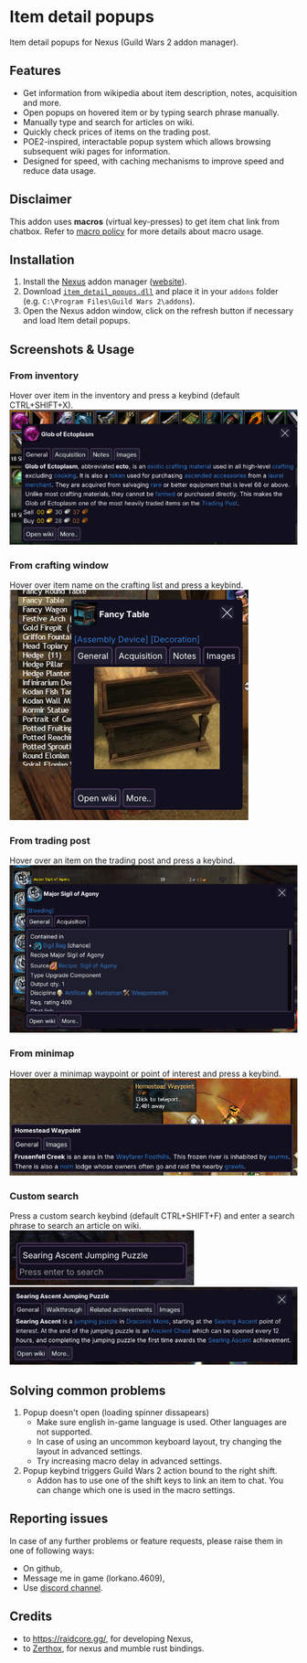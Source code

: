 # Item detail popups
Item detail popups for Nexus (Guild Wars 2 addon manager).

## Features
- Get information from wikipedia about item description, notes, acquisition and more.
- Open popups on hovered item or by typing search phrase manually.
- Manually type and search for articles on wiki.
- Quickly check prices of items on the trading post.
- POE2-inspired, interactable popup system which allows browsing subsequent wiki pages for information.
- Designed for speed, with caching mechanisms to improve speed and reduce data usage.

## Disclaimer
This addon uses **macros** (virtual key-presses) to get item chat link from chatbox. Refer to [macro policy](https://help.guildwars2.com/hc/en-us/articles/360013762153-Policy-Macros-and-Macro-Use) for more details about macro usage.

## Installation
1. Install the [Nexus](https://github.com/RaidcoreGG/Nexus) addon manager ([website](https://raidcore.gg/Nexus)).
2. Download [`item_detail_popups.dll`](../../releases/latest) and place it in your `addons` folder (e.g. `C:\Program Files\Guild Wars 2\addons`).
3. Open the Nexus addon window, click on the refresh button if necessary and load Item detail popups.

## Screenshots & Usage
### From inventory
Hover over item in the inventory and press a keybind (default CTRL+SHIFT+X).
![](images/from_inventory.png)

### From crafting window
Hover over item name on the crafting list and press a keybind.
![](images/from_crafting_window.png)

### From trading post
Hover over an item on the trading post and press a keybind.
![](images/from_tradingpost.png)

### From minimap
Hover over a minimap waypoint or point of interest and press a keybind.
![](images/from_minimap.png)

### Custom search
Press a custom search keybind (default CTRL+SHIFT+F) and enter a search phrase to search an article on wiki.
![](<images/from_search_jumping_puzzle.png>)
![](images/from_search_jumping_puzzle_result.png)

## Solving common problems
1. Popup doesn't open (loading spinner dissapears)
    - Make sure english in-game language is used. Other languages are not supported.
    - In case of using an uncommon keyboard layout, try changing the layout in advanced settings.
    - Try increasing macro delay in advanced settings.
2. Popup keybind triggers Guild Wars 2 action bound to the right shift.
    - Addon has to use one of the shift keys to link an item to chat. You can change which one is used in the macro settings.

## Reporting issues
In case of any further problems or feature requests, please raise them in one of following ways:
- On github,
- Message me in game (lorkano.4609),
- Use [discord channel](https://discord.com/channels/410828272679518241/1321117612209602601).

## Credits
- to https://raidcore.gg/, for developing Nexus,
- to [Zerthox](https://github.com/zerthox), for nexus and mumble rust bindings.